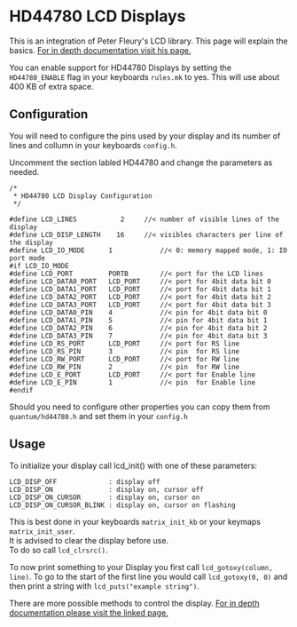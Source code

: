# HD44780 LCD Displays

This is an integration of Peter Fleury's LCD library. This page will explain the basics. [For in depth documentation visit his page.](http://homepage.hispeed.ch/peterfleury/doxygen/avr-gcc-libraries/group__pfleury__lcd.html)

You can enable support for HD44780 Displays by setting the `HD44780_ENABLE` flag in your keyboards `rules.mk` to yes. This will use about 400 KB of extra space.

## Configuration

You will need to configure the pins used by your display and its number of lines and collumn in your keyboards `config.h`.

Uncomment the section labled HD44780 and change the parameters as needed.
````
/*
 * HD44780 LCD Display Configuration
 */

#define LCD_LINES           2     //< number of visible lines of the display
#define LCD_DISP_LENGTH    16     //< visibles characters per line of the display
#define LCD_IO_MODE      1            //< 0: memory mapped mode, 1: IO port mode
#if LCD_IO_MODE
#define LCD_PORT         PORTB        //< port for the LCD lines
#define LCD_DATA0_PORT   LCD_PORT     //< port for 4bit data bit 0
#define LCD_DATA1_PORT   LCD_PORT     //< port for 4bit data bit 1
#define LCD_DATA2_PORT   LCD_PORT     //< port for 4bit data bit 2
#define LCD_DATA3_PORT   LCD_PORT     //< port for 4bit data bit 3
#define LCD_DATA0_PIN    4            //< pin for 4bit data bit 0
#define LCD_DATA1_PIN    5            //< pin for 4bit data bit 1
#define LCD_DATA2_PIN    6            //< pin for 4bit data bit 2 
#define LCD_DATA3_PIN    7            //< pin for 4bit data bit 3
#define LCD_RS_PORT      LCD_PORT     //< port for RS line        
#define LCD_RS_PIN       3            //< pin  for RS line        
#define LCD_RW_PORT      LCD_PORT     //< port for RW line        
#define LCD_RW_PIN       2            //< pin  for RW line        
#define LCD_E_PORT       LCD_PORT     //< port for Enable line     
#define LCD_E_PIN        1            //< pin  for Enable line    
#endif
````

Should you need to configure other properties you can copy them from `quantum/hd44780.h` and set them in your `config.h`

## Usage 

To initialize your display call lcd_init() with one of these parameters:
````
LCD_DISP_OFF             : display off
LCD_DISP_ON              : display on, cursor off
LCD_DISP_ON_CURSOR       : display on, cursor on
LCD_DISP_ON_CURSOR_BLINK : display on, cursor on flashing 
````
This is best done in your keyboards `matrix_init_kb` or your keymaps `matrix_init_user`.  
It is advised to clear the display before use.  
To do so call `lcd_clrsrc()`.

To now print something to your Display you first call `lcd_gotoxy(column, line)`. To go to the start of the first line you would call `lcd_gotoxy(0, 0)` and then print a string with `lcd_puts("example string")`.

There are more possible methods to control the display. [For in depth documentation please visit the linked page.](http://homepage.hispeed.ch/peterfleury/doxygen/avr-gcc-libraries/group__pfleury__lcd.html)
